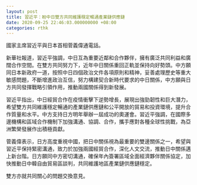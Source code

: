 ```yaml
---
layout: post
title: 習近平：盼中日雙方共同維護穩定暢通產業鏈供應鏈
date: 2020-09-25 22:46:03.000000000 +08:00
categories: rthk
---
```


國家主席習近平與日本首相菅義偉通電話。

新華社報道，習近平強調，中日互為重要近鄰和合作夥伴，擁有廣泛共同利益和廣闊合作空間。在雙方共同努力下，近年中日關係重回正軌並保持向好勢頭。中方願同日本新政府一道，按照中日四個政治文件各項原則和精神，妥善處理歷史等重大敏感問題，不斷增進政治互信，努力構建契合新時代要求的中日關係，中方願與日方共同發揮戰略引領作用，推動兩國關係得到新發展。

習近平指出，中日經貿合作在疫情衝擊下逆勢增長，展現出強勁韌性和巨大潛力，希望雙方共同維護穩定暢通的產業鏈供應鏈和公平開放的貿易和投資環境，提升合作質量和水平。中方支持日方明年舉辦一屆成功的奧運會。習近平強調，在國際多邊機構和區域合作機制下加強溝通、協調、合作，攜手應對各種全球性挑戰，為亞洲繁榮發展作出積極貢獻。

菅義偉表示，日方高度重視中國，把日中關係視為最重要的雙邊關係之一，希望與習近平保持緊密溝通，致力於加強兩國經貿合作，深化人文交流，推動日中關係邁上新台階。日方願同中方密切溝通，確保年內簽署區域全面經濟夥伴關係協定，加快推動日中韓自由貿易區談判，共同維護地區產業鏈供應鏈穩定。

雙方亦就共同關心的問題交換意見。
